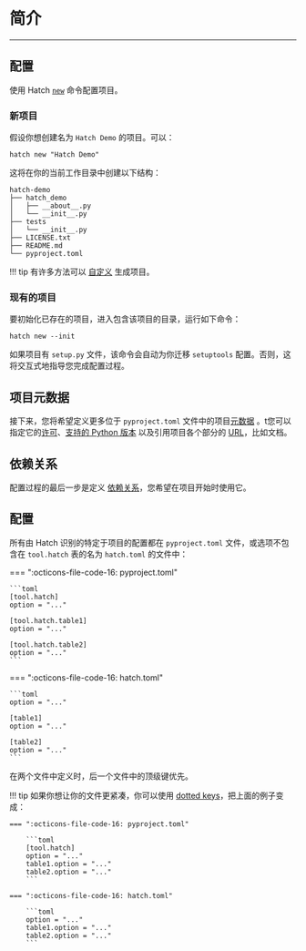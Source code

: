# 简介

-----

## 配置

使用 Hatch  [`new`](cli/reference.md#hatch-new) 命令配置项目。

### 新项目

假设你想创建名为 `Hatch Demo` 的项目。可以：

```
hatch new "Hatch Demo"
```

这将在你的当前工作目录中创建以下结构：

```
hatch-demo
├── hatch_demo
│   ├── __about__.py
│   └── __init__.py
├── tests
│   └── __init__.py
├── LICENSE.txt
├── README.md
└── pyproject.toml
```

!!! tip
    有许多方法可以 [自定义](config/project-templates.md) 生成项目。

### 现有的项目

要初始化已存在的项目，进入包含该项目的目录，运行如下命令：

```
hatch new --init
```

如果项目有 `setup.py` 文件，该命令会自动为你迁移 `setuptools` 配置。否则，这将交互式地指导您完成配置过程。

## 项目元数据

接下来，您将希望定义更多位于 `pyproject.toml` 文件中的项目[元数据](config/metadata.md) 。t您可以指定它的[许可](config/metadata.md#license)、[支持的 Python 版本](config/metadata.md#python-support) 以及引用项目各个部分的 [URL](config/metadata.md#urls)，比如文档。

## 依赖关系

配置过程的最后一步是定义 [依赖关系](config/dependency.md)，您希望在项目开始时使用它。

## 配置

所有由 Hatch 识别的特定于项目的配置都在 `pyproject.toml` 文件，或选项不包含在 `tool.hatch` 表的名为 `hatch.toml` 的文件中：

=== ":octicons-file-code-16: pyproject.toml"

    ```toml
    [tool.hatch]
    option = "..."

    [tool.hatch.table1]
    option = "..."

    [tool.hatch.table2]
    option = "..."
    ```

=== ":octicons-file-code-16: hatch.toml"

    ```toml
    option = "..."

    [table1]
    option = "..."

    [table2]
    option = "..."
    ```

在两个文件中定义时，后一个文件中的顶级键优先。

!!! tip
    如果你想让你的文件更紧凑，你可以使用 [dotted keys](https://toml.io/en/v1.0.0#table)，把上面的例子变成：

    === ":octicons-file-code-16: pyproject.toml"

        ```toml
        [tool.hatch]
        option = "..."
        table1.option = "..."
        table2.option = "..."
        ```

    === ":octicons-file-code-16: hatch.toml"

        ```toml
        option = "..."
        table1.option = "..."
        table2.option = "..."
        ```
